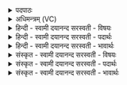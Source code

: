 <details><summary>पदपाठः</summary>

यज्ञ॑। य॒ज्ञम्। ग॒च्छ॒। य॒ज्ञप॑ति॒मिति॑ य॒ज्ञऽप॑तिम्। ग॒च्छ॒। स्वाम्। योनि॑म्। ग॒च्छ॒। स्वाहा॑। ए॒षः। ते॒। य॒ज्ञः। य॒ज्ञ॒प॒त॒ इति॑ यज्ञऽपते। स॒हसू॑क्तवाक॒ इति॑ स॒हऽसू॑क्तवाकः। सर्व॑वीर॒ इति॒ सर्व॑ऽवीरः। तम्। जु॒ष॒स्व॒। स्वाहा॑। २२।
</details>

<details><summary>अधिमन्त्रम् (VC)</summary>

- गृहपतयो देवताः
- अत्रिर्ऋषिः
- भुरिक् साम्नी बृहती, विराड् आर्ची बृहती
- ऋषभः, मध्यमः
</details>

<details><summary>हिन्दी - स्वामी दयानन्द सरस्वती  - विषयः</summary>

फिर गृहस्थों के लिये विशेष उपदेश अगले मन्त्र में किया है ॥
</details>

<details><summary>हिन्दी - स्वामी दयानन्द सरस्वती  - पदार्थः</summary>

पदार्थान्वयभाषाः -  हे (यज्ञ) सत्कर्म्मों से सङ्गत होनेवाले गृहाश्रमी ! तू (स्वाहा) सत्य-सत्य क्रिया से (यज्ञम्) विद्वानों के सत्कारपूर्वक गृहाश्रम को (गच्छ) प्राप्त हो, (यज्ञपतिम्) सङ्ग करने योग्य गृहाश्रम के पालनेवाले को (गच्छ) प्राप्त हो, (स्वाम्) अपने (योनिम्) घर और स्वभाव को (गच्छ) प्राप्त हो, (यज्ञपते) गृहाश्रम धर्म्मपालक तू (ते) तेरा जो (एषः) यह (सहसूक्तवाकः) ऋग्, यजुः, साम और अथर्ववेद के सूक्त और अनुवाकों से कथित (सर्ववीरः) जिससे आत्मा और शरीर के पूर्णबलयुक्त समस्त वीर प्राप्त होते हैं (यज्ञः) प्रशंसनीय प्रजा की रक्षा के निमित्त विद्याप्रचाररूप यज्ञ है, (तम्) उसका तू (स्वाहा) सत्यविद्या, न्याय प्रकाश करनेवाली वेदवाणी से (जुषस्व) प्रीति से सेवन कर ॥२२॥
</details>

<details><summary>हिन्दी - स्वामी दयानन्द सरस्वती  - भावार्थः</summary>

भावार्थभाषाः -  प्रजाजन गृहस्थ पुरुष बड़े-बड़े यत्नों से घर के कार्यों को उत्तम रीति से करें। राजभक्ति, राजसहायता और उत्तम धर्म्म से गृहाश्रम को सब प्रकार से पालें और राजा भी श्रेष्ठ विद्या के प्रचार से सब को सन्तुष्ट करे ॥२२॥
</details>

<details><summary>संस्कृत - स्वामी दयानन्द सरस्वती  - विषयः</summary>

पुनर्गृहस्थेभ्यो विशेषोपदेशमाह ॥
</details>

<details><summary>संस्कृत - स्वामी दयानन्द सरस्वती  - पदार्थः</summary>

पदार्थान्वयभाषाः -  हे यज्ञ ! त्वं स्वाहा, यज्ञं गच्छ, यज्ञपतिं गच्छ, स्वां योनिं गच्छ, यज्ञपते ते य एष सहसूक्तवाकः सर्ववीरो यज्ञोऽस्ति, तं त्वं स्वाहा जुषस्व ॥२२॥
</details>

<details><summary>संस्कृत - स्वामी दयानन्द सरस्वती  - भावार्थः</summary>

भावार्थभाषाः -  प्रजाजनो गृहस्थः पुरुषः प्रयत्नेन गृहकर्म्माणि यथावत् कुर्य्यात्, राजभक्त्या राजाश्रयेण सद्धर्म्मव्यवहारेण च गृहाश्रमं परिपालयेत्, राजा च सद्विद्या प्रचारेण सर्वान् पोषयेत् ॥२२॥
</details>